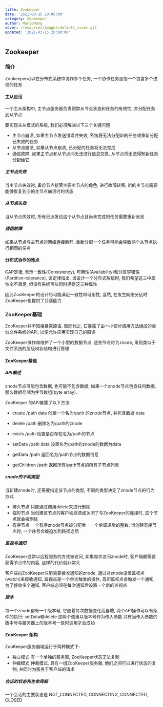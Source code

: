 ```yaml
---
title: Zookeeper
date: '2021-03-15 20:00:00'
category: Zookeeper
author: MarioMang
cover: /resources/images/default_cover.gif
updated: '2021-03-15 20:00:00'
---
```


## Zookeeper

### 简介

Zookeeper可以在分布式系统中协作多个任务, 一个协作任务是指一个包含多个进程的任务

#### 主从应用

一个主从架构中, 主节点服务器负责跟踪从节点状态和任务的有效性, 并分配任务到从节点

要实现主从模式的系统, 我们必须解决以下三个关键问题

* 主节点崩溃, 如果主节点发送错误并失效, 系统将无法分配新的任务或重新分配已失败的任务
* 从节点崩溃, 如果从节点崩溃, 已分配的任务将无法完成
* 通信故障, 如果主节点和从节点间无法进行信息交换, 从节点将无法得知新任务分配给它

##### 主节点失效

当主节点失效时, 备份节点接管主要主节点的角色, 进行故障转移, 新的主节点需要能够恢复到旧的主节点崩溃时的状态

##### 从节点失效

当从节点失效时, 所有已派发给这个从节点且尚未完成的任务需要重新派发

##### 通信故障

如果从节点与主节点的网络连接断开, 重新分配一个任务可能会导致两个从节点执行相同的任务

#### 分布式协作的难点

CAP定律, 表示一致性(Consistency), 可用性(Availability)和分区容错性(Partition-tolerance), 该定律指出, 当设计一个分布式系统时, 我们希望这三中属性全不满足, 但没有系统可以同时满足这三种属性

因此ZooKeeper的设计尽可能满足一致性和可用性, 当然, 在发生网络分区时ZooKeeper也提供了只读能力

### ZooKeeper基础

ZooKeeper并不知接暴露原语, 取而代之, 它暴露了由一小部分调用方法组成的类似文件系统的API, 以便允许应用实现自己的原语

ZooKeeper操作和维护了一个小型的数据节点, 这些节点称为znode, 采用类似于文件系统的层级树状结构进行管理

#### ZooKeeper基础

##### API概述

znode节点可能包含数据, 也可能不包含数据, 如果一个znode节点包含任何数据, 那么数据存储为字节数组(byte array).

ZooKeeper 的API暴露了以下方法:

* create /path data
  创建一个名为/path 的znode节点, 并包含数据 data

* delete /path
  删除名为/path的znode

* exists /path
  检查是否存在名为/path的节点

* setData /path data
  设置名为/path的znode的数据为data

* getData /path
  返回名为/path节点的数据信息

* getChildren /path
  返回所有/path节点的所有子节点列表

##### znode的不同类型

当新建znode时, 还需要指定该节点的类型, 不同的类型决定了znode节点的行为方式

* 持久节点 只能通过调用delete来进行删除
* 临时节点 当创建该节点的客户端崩溃或关闭了与ZooKeeper的连接时, 这个节点就会被删除
* 有序节点 一个有序znode节点被分配唯一一个单调递增的整数, 当创建有序节点时, 一个序号会被追加到路径之后

##### 监视与通知

ZooKeeper通常以远程服务的方式被访问, 如果每次访问znode时, 客户端都需要获得节点中的内容, 这样的代价就非常大

客户端向ZooKeeper注册需要接收通知的znode, 通过对znode设置监视点(watch)来接收通知, 监视点是一个单次触发的操作, 意即监视点会触发一个通知, 为了接收多个通知, 客户端必须在每次通知后设置一个新的监视点

##### 版本

每一个znode都有一个版本号, 它随着每次数据变化而自增, 两个API操作可以有条件的执行: setData和delete
这两个调用以版本号作为传入参数 只有当传入参数的版本号与服务器上的版本号一致时调用才会成功

#### ZooKeeper 架构

ZooKeeper服务器端运行于两种模式下: 

* 独立模式 
  有一个单独的服务器, ZooKeeper状态无法复制
* 仲裁模式
  仲裁模式, 具有一组ZooKeeper服务器, 他们之间可以进行状态的复制, 并同时为服务于客户端的请求

##### 会话的状态和生命周期

一个会话的主要状态是 NOT_CONNECTED, CONNECTING, CONNECTED, CLOSED





